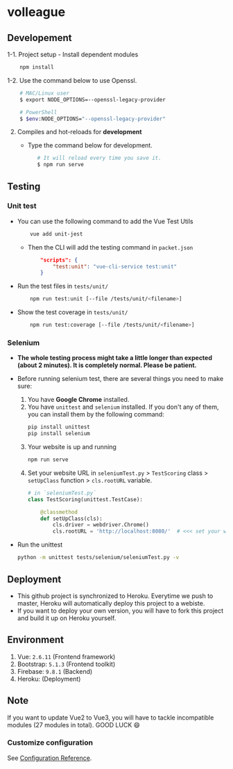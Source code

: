 # volleague

## Developement

1-1. Project setup
    - Install dependent modules

```bash
    npm install
```

1-2. Use the command below to use Openssl.

```bash
    # MAC/Linux user
    $ export NODE_OPTIONS=--openssl-legacy-provider

    # PowerShell
    $ $env:NODE_OPTIONS="--openssl-legacy-provider"
```

2. Compiles and hot-reloads for **development**
    - Type the command below for development.

         ```bash
            # It will reload every time you save it.
            $ npm run serve 
        ```

## Testing

### Unit test

- You can use the following command to add the Vue Test Utils

    ```bash
        vue add unit-jest
    ```

  - Then the CLI will add the testing command in `packet.json`

    ```json
        "scripts": {
            "test:unit": "vue-cli-service test:unit"
        }
    ```

- Run the test files in `tests/unit/`

    ```bash
        npm run test:unit [--file /tests/unit/<filename>]
    ```

- Show the test coverage in `tests/unit/`

    ```bash
        npm run test:coverage [--file /tests/unit/<filename>]
    ```

### Selenium

- **The whole testing process might take a little longer than expected (about 2 minutes). It is completely normal. Please be patient.**

- Before running selenium test, there are several things you need to make sure:
    1. You have **Google Chrome** installed.
    2. You have `unittest` and `selenium` installed. If you don't any of them, you can install them by the following command:
        ```bash
        pip install unittest
        pip install selenium
        ```
    3. Your website is up and running
        ```bash
        npm run serve
        ```
    4. Set your website URL in `seleniumTest.py` > `TestScoring` class > `setUpClass` function > `cls.rootURL` variable.
        ```python
        # in `seleniumTest.py`
        class TestScoring(unittest.TestCase):

            @classmethod
            def setUpClass(cls):
                cls.driver = webdriver.Chrome()
                cls.rootURL = 'http://localhost:8080/'  # <<< set your website URL here
        ```
    
- Run the unittest
    ```bash
    python -m unittest tests/selenium/seleniumTest.py -v
    ```



## Deployment

- This github project is synchronized to Heroku. Everytime we push to master, Heroku will automatically deploy this project to a webiste.
- If you want to deploy your own version, you will have to fork this project and build it up on Heroku yourself.

## Environment

1. Vue: ``2.6.11`` (Frontend framework)
2. Bootstrap: ``5.1.3`` (Frontend toolkit)
3. Firebase: ``9.8.1`` (Backend)
4. Heroku: (Deployment)

## Note

If you want to update Vue2 to Vue3, you will have to tackle incompatible modules (27 modules in total). GOOD LUCK 😄

### Customize configuration

See [Configuration Reference](https://cli.vuejs.org/config/).
